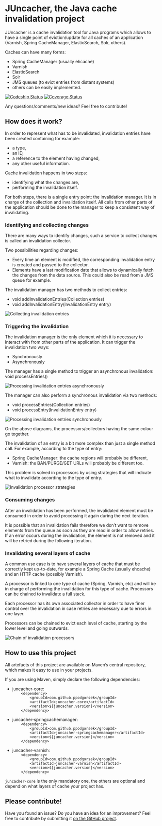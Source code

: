 # JUncacher, the Java cache invalidation project

JUncacher is a cache invalidation tool for Java programs which allows to have a single point of eviction/update for all caches of an application (Varnish, Spring CacheManager, ElasticSearch, Solr, others).

Caches can have many forms:
* Spring CacheManager (usually ehcache)
* Varnish
* ElasticSearch
* Solr
* JMS queues (to evict entries from distant systems)
* others can be easily implemented.

[![Codeship Status](https://codeship.com/projects/7fc26c70-a2cf-0133-3d2b-5219d091b483/status?branch=master)](https://codeship.com/projects/129036)
[![Coverage Status](https://coveralls.io/repos/github/ppodgorsek/juncacher/badge.svg?branch=master)](https://coveralls.io/github/ppodgorsek/juncacher?branch=master)

Any questions/comments/new ideas? Feel free to contribute!

## How does it work?

In order to represent what has to be invalidated, invalidation entries have been created containing for example:
* a type,
* an ID,
* a reference to the element having changed,
* any other useful information.

Cache invalidation happens in two steps:
* identifying what the changes are,
* performing the invalidation itself.

For both steps, there is a single entry point: the invalidation manager. It is in charge of the collection and invalidation itself. All calls from other parts of the application should be done to the manager to keep a consistent way of invalidating.

### Identifying and collecting changes

There are many ways to identify changes, such a service to collect changes is called an invalidation collector.

Two possibilities regarding changes:
* Every time an element is modified, the corresponding invalidation entry is created and passed to the collector.
* Elements have a last modification date that allows to dynamically fetch the changes from the data source. This could also be read from a JMS queue for example.

The invalidation manager has two methods to collect entries:
* void addInvalidationEntries(Collection<InvalidationEntry> entries)
* void addInvalidationEntry(InvalidationEntry entry)

![Collecting invalidation entries](https://github.com/ppodgorsek/juncacher/blob/master/src/doc/uml/generated/collect_invalidation_entries_sequence.png)

### Triggering the invalidation

The invalidation manager is the only element which it is necessary to interact with from other parts of the application. It can trigger the invalidation two ways:
* Synchronously
* Asynchronously

The manager has a single method to trigger an asynchronous invalidation: void processEntries()

![Processing invalidation entries asynchronously](https://github.com/ppodgorsek/juncacher/blob/master/src/doc/uml/generated/process_invalidation_entries_asynchronous_sequence.png)

The manager can also perform a synchronous invalidation via two methods:
* void processEntries(Collection<InvalidationEntry> entries)
* void processEntry(InvalidationEntry entry)

![Processing invalidation entries synchronously](https://github.com/ppodgorsek/juncacher/blob/master/src/doc/uml/generated/process_invalidation_entries_synchronous_sequence.png)

On the above diagrams, the processors/collectors having the same colour go together.

The invalidation of an entry is a bit more complex than just a single method call. For example, according to the type of entry:
* Spring CacheManager: the cache regions will probably be different,
* Varnish: the BAN/PURGE/GET URLs will probably be different too. 

This problem is solved in processors by using strategies that will indicate what to invalidate according to the type of entry.

![Invalidation processor strategies](https://github.com/ppodgorsek/juncacher/blob/master/src/doc/uml/generated/invalidation_processor_strategies_activity.png)

### Consuming changes

After an invalidation has been performed, the invalidated element must be consumed in order to avoid processing it again during the next iteration.

It is possible that an invalidation fails therefore we don’t want to remove elements from the queue as soon as they are read in order to allow retries. If an error occurs during the invalidation, the element is not removed and it will be retried during the following iteration.

### Invalidating several layers of cache

A common use case is to have several layers of cache that must be correctly kept up-to-date, for example a Spring Cache (usually ehcache) and an HTTP cache (possibly Varnish).

A processor is linked to one type of cache (Spring, Varnish, etc) and will be in charge of performing the invalidation for this type of cache. Processors can be chained to invalidate a full stack.

Each processor has its own associated collector in order to have finer control over the invalidation in case retries are necessary due to errors in one layer.

Processors can be chained to evict each level of cache, starting by the lower level and going outwards.

![Chain of invalidation processors](https://github.com/ppodgorsek/juncacher/blob/master/src/doc/uml/generated/invalidation_processor_chain_activity.png)

## How to use this project

All artefacts of this project are available on Maven’s central repository, which makes it easy to use in your projects.

If you are using Maven, simply declare the following dependencies:
* juncacher-core:  
`    <dependency>`  
`        <groupId>com.github.ppodgorsek</groupId>`  
`        <artifactId>juncacher-core</artifactId>`  
`        <version>${juncacher.version}</version>`  
`    </dependency>`

* juncacher-springcachemanager:  
`    <dependency>`  
`        <groupId>com.github.ppodgorsek</groupId>`  
`        <artifactId>juncacher-springcachemanager</artifactId>`  
`        <version>${juncacher.version}</version>`  
`    </dependency>`

* juncacher-varnish:  
`    <dependency>`  
`        <groupId>com.github.ppodgorsek</groupId>`  
`        <artifactId>juncacher-varnish</artifactId>`  
`        <version>${juncacher.version}</version>`  
`    </dependency>`

`juncacher-core` is the only mandatory one, the others are optional and depend on what layers of cache your project has.

## Please contribute!

Have you found an issue? Do you have an idea for an improvement? Feel free to contribute by submitting it [on the GitHub project](https://github.com/ppodgorsek/juncacher/issues).

